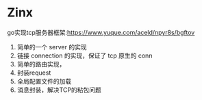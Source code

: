 # Zinx
go实现tcp服务器框架:https://www.yuque.com/aceld/npyr8s/bgftov

1. 简单的一个 server 的实现
2. 链接 connection 的实现，保证了 tcp 原生的 conn
3. 简单的路由实现，
4. 封装request
5. 全局配置文件的加载
6. 消息封装，解决TCP的粘包问题

